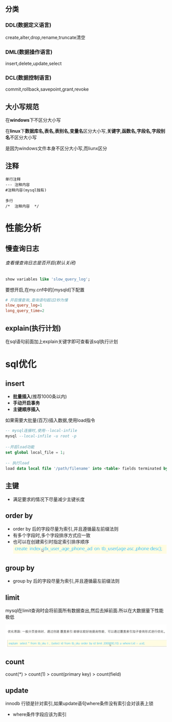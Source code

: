 ## 分类

### DDL(数据定义语言)

create,alter,drop,rename,truncate清空

### DML(数据操作语言)

insert,delete,update,select

### DCL(数据控制语言)

commit,rollback,savepoint,grant,revoke

## 大小写规范

在**windows**下不区分大小写

在**linux**下**数据库名,表名,表别名,变量名**区分大小写,**关键字,函数名,字段名,字段别名**不区分大小写

是因为windows文件本身不区分大小写,而liunx区分

## 注释


```
单行注释
--- 注释内容
#注释内容(mysql独有)

多行
/*  注释内容  */
```

# 性能分析

## 慢查询日志

###### 查看慢查询日志是否开启(默认关闭)

```sql
show variables like 'slow_query_log';
```

要想开启,在my.cnf中的[mysqld]下配置

```cnf
# 开启慢查询,查询语句超过2秒为慢
slow_query_log=1
long_query_time=2
```

## explain(执行计划)

在sql语句前面加上explain关键字即可查看该sql执行计划

# sql优化

## insert

- **批量插入**(推荐1000条以内)
- **手动开启事务**
- **主键顺序插入**

如果需要大批量(百万)插入数据,使用load指令

```sql
-- mysql连接时,使用--local-infile
mysql --local-infile -u root -p

--开启load功能
set global local_file = 1;

-- 执行load
load data local file '/path/filename' into <table> fields terminated by ',' line terminated by '\n';
```

## 主键

- 满足要求的情况下尽量减少主键长度

## order by

- order by 后的字段尽量为索引,并且遵循最左前缀法则
- 有多个字段时,多个字段排序方式应一致
- 也可以在创建索引时指定索引排序顺序
![](images/Pasted%20image%2020240222131756.png) 

## group by

- group by 后的字段尽量为索引,并且遵循最左前缀法则

## limit

mysql在limit查询时会将前面所有数据查出,然后去掉前面.所以在大数据量下性能极低

![](images/Pasted%20image%2020240222133301.png)

## count

count(\*) > count(1) > count(primary key) > count(field)

## update

innodb 行锁是针对索引,如果update语句where条件没有索引会对该表上锁
- where条件字段应该为索引
